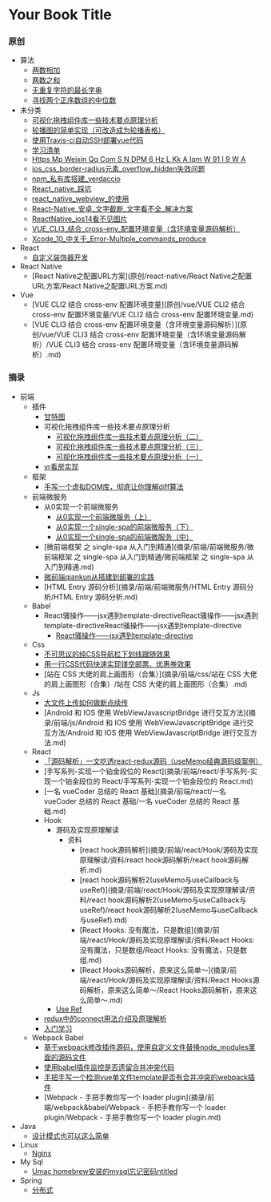 # Your Book Title

### 原创
  - 算法
    * [两数相加](原创/算法/两数相加.md)
    * [两数之和](原创/算法/两数之和.md)
    * [无重复字符的最长字串](原创/算法/无重复字符的最长字串.md)
    * [寻找两个正序数组的中位数](原创/算法/寻找两个正序数组的中位数.md)
  - 未分类
    * [可视化拖拽组件库一些技术要点原理分析](原创/未分类/可视化拖拽组件库一些技术要点原理分析.md)
    * [轮播图的简单实现（可改造成为轮播表格）](原创/未分类/轮播图的简单实现（可改造成为轮播表格）.md)
    * [使用Travis-ci自动SSH部署vue代码](原创/未分类/使用Travis-ci自动SSH部署vue代码.md)
    * [学习清单](原创/未分类/学习清单.md)
    * [Https Mp Weixin Qq Com S N DPM 6 Hz L Kk A Iqm W 91 I 9 W A](原创/未分类/https-mp-weixin-qq-com-s-nDPM6HzLKkAIqmW91I9W-A.md)
    * [ios_css_border-radius元素_overflow_hidden失效问题](原创/未分类/ios_css_border-radius元素_overflow_hidden失效问题.md)
    * [npm_私有库搭建_verdaccio](原创/未分类/npm_私有库搭建_verdaccio.md)
    * [React_native_踩坑](原创/未分类/React_native_踩坑.md)
    * [react_native_webview_的使用](原创/未分类/react_native_webview_的使用.md)
    * [React-Native_安卓_文字截断_文字看不全_解决方案](原创/未分类/React-Native_安卓_文字截断_文字看不全_解决方案.md)
    * [ReactNative_ios14看不见图片](原创/未分类/ReactNative_ios14看不见图片.md)
    * [VUE_CLI3_结合_cross-env_配置环境变量（含环境变量源码解析）](原创/未分类/VUE_CLI3_结合_cross-env_配置环境变量（含环境变量源码解析）.md)
    * [Xcode_10_中关于_Error-Multiple_commands_produce](原创/未分类/Xcode_10_中关于_Error-Multiple_commands_produce.md)
  - React
    - [自定义装饰器开发](原创/react/自定义装饰器开发/自定义装饰器开发.md)
  - React Native
    - [React Native之配置URL方案](原创/react-native/React Native之配置URL方案/React Native之配置URL方案.md)
  - Vue
    - [VUE CLI2 结合 cross-env 配置环境变量](原创/vue/VUE CLI2 结合 cross-env 配置环境变量/VUE CLI2 结合 cross-env 配置环境变量.md)
    - [VUE CLI3 结合 cross-env 配置环境变量（含环境变量源码解析）](原创/vue/VUE CLI3 结合 cross-env 配置环境变量（含环境变量源码解析）/VUE CLI3 结合 cross-env 配置环境变量（含环境变量源码解析）.md)
### 摘录
  - 前端
    - 插件
      - [甘特图](摘录/前端/插件/甘特图/甘特图.md)
      - 可视化拖拽组件库一些技术要点原理分析
        - [可视化拖拽组件库一些技术要点原理分析（二）](摘录/前端/插件/可视化拖拽组件库一些技术要点原理分析/可视化拖拽组件库一些技术要点原理分析（二）/可视化拖拽组件库一些技术要点原理分析（二）.md)
        - [可视化拖拽组件库一些技术要点原理分析（三）](摘录/前端/插件/可视化拖拽组件库一些技术要点原理分析/可视化拖拽组件库一些技术要点原理分析（三）/可视化拖拽组件库一些技术要点原理分析（三）.md)
        - [可视化拖拽组件库一些技术要点原理分析（一）](摘录/前端/插件/可视化拖拽组件库一些技术要点原理分析/可视化拖拽组件库一些技术要点原理分析（一）/可视化拖拽组件库一些技术要点原理分析（一）.md)
      - [vr看房实现](摘录/前端/插件/vr看房实现/vr看房实现.md)
    - 框架
      - [手写一个虚拟DOM库，彻底让你理解diff算法](摘录/前端/框架/手写一个虚拟DOM库，彻底让你理解diff算法/手写一个虚拟DOM库，彻底让你理解diff算法.md)
    - 前端微服务
      - 从0实现一个前端微服务
        - [从0实现一个前端微服务（上）](摘录/前端/前端微服务/从0实现一个前端微服务/从0实现一个前端微服务（上）/从0实现一个前端微服务（上）.md)
        - [从0实现一个single-spa的前端微服务（下）](摘录/前端/前端微服务/从0实现一个前端微服务/从0实现一个single-spa的前端微服务（下）/从0实现一个single-spa的前端微服务（下）.md)
        - [从0实现一个single-spa的前端微服务（中）](摘录/前端/前端微服务/从0实现一个前端微服务/从0实现一个single-spa的前端微服务（中）/从0实现一个single-spa的前端微服务（中）.md)
      - [微前端框架 之 single-spa 从入门到精通](摘录/前端/前端微服务/微前端框架 之 single-spa 从入门到精通/微前端框架 之 single-spa 从入门到精通.md)
      - [微前端qiankun从搭建到部署的实践](摘录/前端/前端微服务/微前端qiankun从搭建到部署的实践/微前端qiankun从搭建到部署的实践.md)
      - [HTML Entry 源码分析](摘录/前端/前端微服务/HTML Entry 源码分析/HTML Entry 源码分析.md)
    - Babel
      - React骚操作——jsx遇到template-directiveReact骚操作——jsx遇到template-directiveReact骚操作——jsx遇到template-directive
        * [React骚操作——jsx遇到template-directive](摘录/前端/babel/React骚操作——jsx遇到template-directiveReact骚操作——jsx遇到template-directiveReact骚操作——jsx遇到template-directive/React骚操作——jsx遇到template-directive.md)
    - Css
      - [不可思议的纯CSS导航栏下划线跟随效果](摘录/前端/css/不可思议的纯CSS导航栏下划线跟随效果/不可思议的纯CSS导航栏下划线跟随效果.md)
      - [用一行CSS代码快速实现镂空邮票、优惠券效果](摘录/前端/css/用一行CSS代码快速实现镂空邮票、优惠券效果/用一行CSS代码快速实现镂空邮票、优惠券效果.md)
      - [站在 CSS 大佬的肩上画图形（合集）](摘录/前端/css/站在 CSS 大佬的肩上画图形（合集）/站在 CSS 大佬的肩上画图形（合集）.md)
    - Js
      - [大文件上传如何做断点续传](摘录/前端/js/大文件上传如何做断点续传/大文件上传如何做断点续传.md)
      - [Android 和 IOS 使用 WebViewJavascriptBridge 进行交互方法](摘录/前端/js/Android 和 IOS 使用 WebViewJavascriptBridge 进行交互方法/Android 和 IOS 使用 WebViewJavascriptBridge 进行交互方法.md)
    - React
      - [「源码解析」一文吃透react-redux源码（useMemo经典源码级案例）](摘录/前端/react/「源码解析」一文吃透react-redux源码（useMemo经典源码级案例）/「源码解析」一文吃透react-redux源码（useMemo经典源码级案例）.md)
      - [手写系列-实现一个铂金段位的 React](摘录/前端/react/手写系列-实现一个铂金段位的 React/手写系列-实现一个铂金段位的 React.md)
      - [一名 vueCoder 总结的 React 基础](摘录/前端/react/一名 vueCoder 总结的 React 基础/一名 vueCoder 总结的 React 基础.md)
      - Hook
        - 源码及实现原理解读
          - 资料
            - [react hook源码解析](摘录/前端/react/Hook/源码及实现原理解读/资料/react hook源码解析/react hook源码解析.md)
            - [react hook源码解析2(useMemo与useCallback与useRef)](摘录/前端/react/Hook/源码及实现原理解读/资料/react hook源码解析2(useMemo与useCallback与useRef)/react hook源码解析2(useMemo与useCallback与useRef).md)
            - [React Hooks: 没有魔法，只是数组](摘录/前端/react/Hook/源码及实现原理解读/资料/React Hooks: 没有魔法，只是数组/React Hooks: 没有魔法，只是数组.md)
            - [React Hooks源码解析，原来这么简单～](摘录/前端/react/Hook/源码及实现原理解读/资料/React Hooks源码解析，原来这么简单～/React Hooks源码解析，原来这么简单～.md)
        - [Use Ref](摘录/前端/react/Hook/useRef/useRef.md)
      - [redux中的connect用法介绍及原理解析](摘录/前端/react/redux中的connect用法介绍及原理解析/redux中的connect用法介绍及原理解析.md)
      * [入门学习](摘录/前端/react/入门学习.md)
    - Webpack Babel
      - [基于webpack修改插件源码，使用自定义文件替换node_modules里面的源码文件](摘录/前端/webpack&babel/基于webpack修改插件源码，使用自定义文件替换node_modules里面的源码文件/基于webpack修改插件源码，使用自定义文件替换node_modules里面的源码文件.md)
      - [使用babel插件监控是否遗留合并冲突代码](摘录/前端/webpack&babel/使用babel插件监控是否遗留合并冲突代码/使用babel插件监控是否遗留合并冲突代码.md)
      - [手把手写一个检测vue单文件template是否有合并冲突的webpack插件](摘录/前端/webpack&babel/手把手写一个检测vue单文件template是否有合并冲突的webpack插件/手把手写一个检测vue单文件template是否有合并冲突的webpack插件.md)
      - [Webpack - 手把手教你写一个 loader  plugin](摘录/前端/webpack&babel/Webpack - 手把手教你写一个 loader  plugin/Webpack - 手把手教你写一个 loader  plugin.md)
  - Java
    - [设计模式也可以这么简单](摘录/java/设计模式也可以这么简单/设计模式也可以这么简单.md)
  - Linux
    - [Nginx](摘录/linux/Nginx/Nginx.md)
  - My Sql
    * [Umac homebrew安装的mysql忘记密码ntitled](摘录/mySql/Umac%20homebrew安装的mysql忘记密码ntitled.md)
  - Spring
    * [分布式](摘录/spring/分布式.md)

